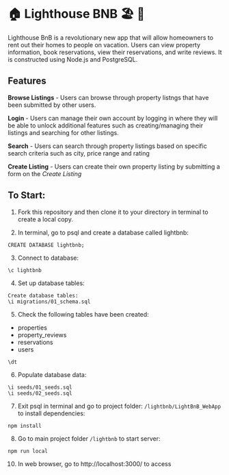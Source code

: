 
# 🏠 Lighthouse BNB 🏖️ 🧳
Lighthouse BnB is a revolutionary new app that will allow homeowners to rent out their homes to people on vacation. Users can view property information, book reservations, view their reservations, and write reviews. It is constructed using Node.js and PostgreSQL.

## Features

**Browse Listings** - Users can browse through property listngs that have been submitted by other users.

**Login** - Users can manage their own account by logging in where they will be able to unlock additional features such as creating/managing their listings and searching for other listings.

**Search** - Users can search through property listings based on specific search criteria such as city, price range and rating

**Create Listing** - Users can create their own property listing by submitting a form on the *Create Listing* 

## To Start:

1. Fork this repository and then clone it to your directory in terminal to create a local copy.

2. In terminal, go to psql and create a database called lightbnb: 
```
CREATE DATABASE lightbnb;
```

3. Connect to database:
```
\c lightbnb
```

4. Set up database tables:
```
Create database tables:
\i migrations/01_schema.sql
```

5. Check the following tables have been created:
- properties
- property_reviews
- reservations
- users
```
\dt
```

6. Populate database data:
```
\i seeds/01_seeds.sql
\i seeds/02_seeds.sql
```

7. Exit psql in terminal and go to project folder: `/lightbnb/LightBnB_WebApp` to install dependencies: 
```
npm install
```

8. Go to main project folder `/lightbnb` to start server:
```
npm run local
```

10. In web browser, go to http://localhost:3000/ to access 